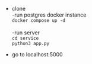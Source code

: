 - clone <br/>
  -run postgres docker instance <br/>
  `docker compose up -d ` <br/> <br/>
  -run server <br/>
  `cd service` <br/>
  `python3 app.py`<br/>

- go to localhost:5000

